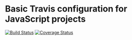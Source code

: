 # Basic Travis configuration for JavaScript projects
[![Build Status](https://travis-ci.org/dubzzz/basictravisjavascript.svg?branch=master)](https://travis-ci.org/dubzzz/basictravisjavascript)
[![Coverage Status](https://coveralls.io/repos/github/dubzzz/basictravisjavascript/badge.svg?branch=master)](https://coveralls.io/github/dubzzz/basictravisjavascript?branch=master)
